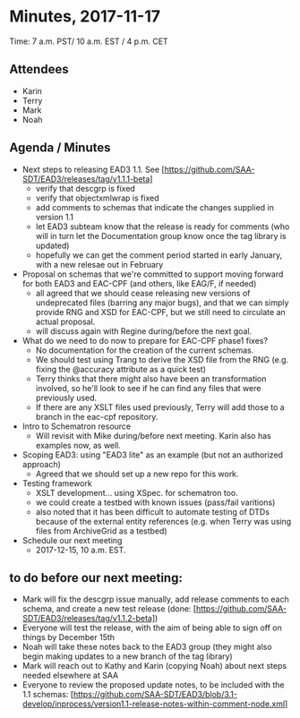 # Minutes, 2017-11-17
Time: 7 a.m. PST/ 10 a.m. EST / 4 p.m. CET

## Attendees
- Karin
- Terry
- Mark
- Noah

## Agenda / Minutes
- Next steps to releasing EAD3 1.1. See [https://github.com/SAA-SDT/EAD3/releases/tag/v1.1.1-beta]
  - verify that descgrp is fixed
  - verify that objectxmlwrap is fixed
  - add comments to schemas that indicate the changes supplied in version 1.1
  - let EAD3 subteam know that the release is ready for comments (who will in turn let the Documentation group know once the tag library is updated)
  - hopefully we can get the comment period started in early January, with a new relesae out in February
- Proposal on schemas that we're committed to support moving forward for both EAD3 and EAC-CPF (and others, like EAG/F, if needed)
  - all agreed that we should cease releasing new versions of undeprecated files (barring any major bugs), and that we can simply provide RNG and XSD for EAC-CPF, but we still need to circulate an actual proposal.
  - will discuss again with Regine during/before the next goal.
- What do we need to do now to prepare for EAC-CPF phase1 fixes?
  - No documentation for the creation of the current schemas.
  - We should test using Trang to derive the XSD file from the RNG (e.g. fixing the @accuracy attribute as a quick test)
  - Terry thinks that there might also have been an transformation involved, so he'll look to see if he can find any files that were previously used.
  - If there are any XSLT files used previously, Terry will add those to a branch in the eac-cpf repository.
- Intro to Schematron resource
  - Will revisit with Mike during/before next meeting.  Karin also has examples now, as well.
- Scoping EAD3: using "EAD3 lite" as an example (but not an authorized approach)
  - Agreed that we should set up a new repo for this work.
- Testing framework
  - XSLT development...  using XSpec.  for schematron too.
  - we could create a testbed with known issues (pass/fail varitions)
  - also noted that it has been difficult to automate testing of DTDs because of the external entity references (e.g. when Terry was using files from ArchiveGrid as a testbed)
- Schedule our next meeting    
  - 2017-12-15, 10 a.m. EST.

## to do before our next meeting:
- Mark will fix the descgrp issue manually, add release comments to each schema, and create a new test release (done: [https://github.com/SAA-SDT/EAD3/releases/tag/v1.1.2-beta])
- Everyone will test the release, with the aim of being able to sign off on things by December 15th
- Noah will take these notes back to the EAD3 group (they might also begin making updates to a new branch of the tag library)
- Mark will reach out to Kathy and Karin (copying Noah) about next steps needed elsewhere at SAA
- Everyone to review the proposed update notes, to be included with the 1.1 schemas: [https://github.com/SAA-SDT/EAD3/blob/3.1-develop/inprocess/version1.1-release-notes-within-comment-node.xml]
